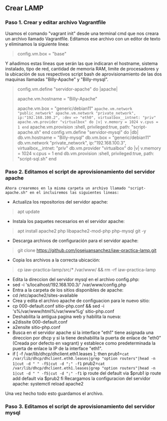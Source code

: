 ## Crear LAMP
### Paso 1. Crear y editar archivo Vagrantfile
Usamos el comando "vagrant init" desde una terminal cmd que nos creara un archivo llamado Vagrantfile.
Editamos ese archivo con un editor de texto y eliminamos la siguiente linea:
> config.vm.box = "base"

Y añadimos estas líneas que serán las que indicaran el hostname, sistema instalado, tipo de red, cantidad de memoria RAM, limite de procesadores y la ubicación de sus respectivos script bash de aprovisionamiento de las dos maquinas llamadas "Billy-Apache" y "Billy-mysql".
> config.vm.define "servidor-apache" do |apache|
> 
> apache.vm.hostname = "Billy-Apache"
> 
> apache.vm.box = "generic/debian11"
`apache.vm.network "public_network"
 apache.vm.network "private_network", ip:"192.168.100.2", :dev => "eth0",
 virtualbox__intnet: "priv"
 apache.vm.provider "virtualbox" do |v|
 v.memory = 1024
 v.cpus = 1
 end`
> apache.vm.provision :shell, privileged:true, path: "script-apache.sh"
> end
> config.vm.define "servidor-mysql" do |db|
> db.vm.hostname = "Billy-mysql"
> db.vm.box = "generic/debian11"
> db.vm.network "private_network", ip:"192.168.100.3", 
> virtualbox__intnet: "priv"
> db.vm.provider "virtualbox" do |v|
> v.memory = 1024
> v.cpus = 1
> end
> db.vm.provision :shell, privileged:true, path: "script-sql.sh"
> end

### Paso 2. Editamos el script de aprovisionamiento del servidor apache
	Ahora crearemos en la misma carpeta un archivo llamado "script-apache.sh" en el incluiremos las siguientes lineas:
- Actualiza los repositorios del servidor apache:
 >  apt update
- Instala los paquetes necesarios en el servidor apache:
> apt install apache2 php libapache2-mod-php php-mysql git -y
- Descarga archivos de configuración para el servidor apache:
> git clone https://github.com/josejuansanchez/iaw-practica-lamp.git
- Copia los archivos a la correcta ubicación:
> cp iaw-practica-lamp/src/* /var/www/ && rm -rf iaw-practica-lamp
- Edita la direccion del servidor mysql en el archivo config.php:
- sed -i 's/localhost/192.168.100.3/' /var/www/config.php
- Entra a la carpeta de los sitios disponibles de apache:
- cd /etc/apache2/sites-available
- Crea y edita el archivo apache de configuacion para le nuevo sitio:
- cp 000-default.conf sitio-php.conf && sed -i 's%/var/www/html%/var/www%g' sitio-php.conf
- Deshabilita la antigua pagina web y habilita la nueva:
- a2dissite 000-default.conf
- a2ensite sitio-php.conf
- Busca en el servidor apache si la interface "eth1" tiene asignada una direccion por dhcp y si la tiene deshabilita la puerta de enlace de "eth0" (Creada por defecto en vagrant) y establece como predeterminada la puerta de enlace la IP de la interface "eth1".
- if [ -f /var/lib/dhcp/dhclient.eth1.leases ]; then
prub1=`cat /var/lib/dhcp/dhclient.eth0.leases|grep "option routers"|head -n 1|cut -d " " -f5|cut -d ";" -f1`
prub2=`cat /var/lib/dhcp/dhclient.eth1.leases|grep "option routers"|head -n 1|cut -d " " -f5|cut -d ";" -f1`
ip route del default via $prub1
ip route add default via $prub2
fi
Recargamos la configuracion del servidor apache:
systemctl reload apache2

Una vez hecho todo esto guardamos el archivo.

### Paso 3.  Editamos el script de aprovisionamiento del servidor mysql

